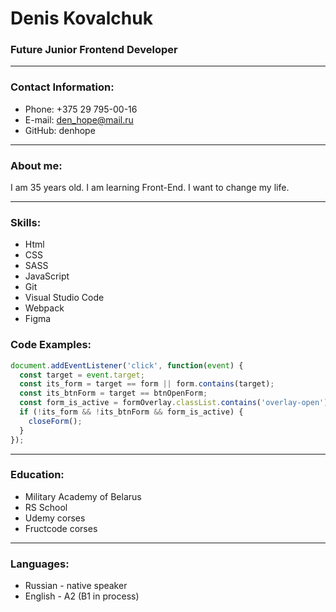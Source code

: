 # Denis Kovalchuk

### Future Junior Frontend Developer

---

### Contact Information:

- Phone: +375 29 795-00-16
- E-mail: den_hope@mail.ru
- GitHub: denhope

---

### About me:

I am 35 years old. I am learning Front-End. I want to change my life.

---

### Skills:

- Html
- CSS
- SASS
- JavaScript
- Git
- Visual Studio Code
- Webpack
- Figma

### Code Examples:

```JavaScript
document.addEventListener('click', function(event) {
  const target = event.target;
  const its_form = target == form || form.contains(target);
  const its_btnForm = target == btnOpenForm;
  const form_is_active = formOverlay.classList.contains('overlay-open');
  if (!its_form && !its_btnForm && form_is_active) {
    closeForm();
  }
});
```

---

### Education:

- Military Academy of Belarus
- RS School
- Udemy corses
- Fructcode corses

---

### Languages:

- Russian - native speaker
- English - A2 (B1 in process)
